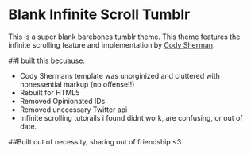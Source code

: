 # Blank Infinite Scroll Tumblr

This is a super blank barebones tumblr theme.
This theme features the infinite scrolling feature and implementation by [Cody Sherman](http://codysherman.com/).

##I built this becuause:

* Cody Shermans template was unorginized and cluttered with nonessential markup (no offense!!)
* Rebuilt for HTML5
* Removed Opinionated IDs
* Removed unecessary Twitter api
* Infinite scrolling tutorails i found didnt work, are confusing, or out of date.


##Built out of necessity, sharing out of friendship <3
